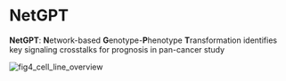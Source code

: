 # NetGPT
**NetGPT**: **N**etwork-based **G**enotype-**P**henotype **T**ransformation identifies key signaling crosstalks for prognosis in pan-cancer study

![fig4_cell_line_overview](https://github.com/4to1stfloor/NetGPT/assets/115065099/ae7ee18e-23db-4252-b97a-a2bb411e5e51)


